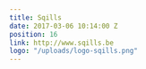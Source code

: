 ```yaml
---
title: Sqills
date: 2017-03-06 10:14:00 Z
position: 16
link: http://www.sqills.be
logo: "/uploads/logo-sqills.png"
---
```


